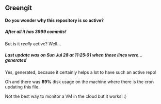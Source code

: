 ## Greengit

#### Do you wonder why this repository is so active?

##### After all it has 3999 commits!

But is it *really* active? Well...

##### Last update was on Sun Jul 28 at 11:25:01 when those lines were... generated

Yes, generated, because it certainly helps a lot to have such an active repo!

Oh and there was **89%** disk usage on the machine
where there is the cron updating this file.

Not the best way to monitor a VM in the cloud but it works! :)
